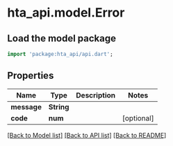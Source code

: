 # hta_api.model.Error

## Load the model package
```dart
import 'package:hta_api/api.dart';
```

## Properties
Name | Type | Description | Notes
------------ | ------------- | ------------- | -------------
**message** | **String** |  | 
**code** | **num** |  | [optional] 

[[Back to Model list]](../README.md#documentation-for-models) [[Back to API list]](../README.md#documentation-for-api-endpoints) [[Back to README]](../README.md)


